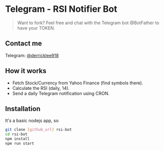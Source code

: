 # Telegram - RSI Notifier Bot

> Want to fork? Feel free and chat with the Telegram bot @BotFather to have your TOKEN.

## Contact me
Telegram: [@derricklee918](https://t.me/@derricklee918)

## How it works
- Fetch Stock/Currency from Yahoo Finance (find symbols there).
- Calculate the RSI (daily, 14).
- Send a daily Telegram notification using CRON.

## Installation

It's a basic nodejs app, so

```sh
git clone [github_url] rsi-bot
cd rsi-bot
npm install
npm run start
```
